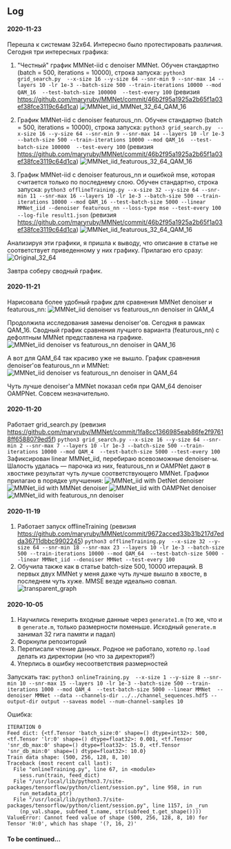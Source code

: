 ## Log

#### 2020-11-23
Перешла к системам 32х64. Интересно было протестировать различия. 
Сегодня три интересных графика:
1. "Честный" график MMNet-iid c denoiser MMNet. Обучен стандартно (batch = 500, iterations = 10000), строка запуска:
`python3 grid_search.py  --x-size 16 --y-size 64 --snr-min 9 --snr-max 14 --layers 10 -lr 1e-3 --batch-size 500 --train-iterations 10000 --mod QAM_16  --test-batch-size 100000  --test-every 100` 
(ревизия https://github.com/maryruby/MMNet/commit/46b2f95a1925a2b65f1a03ef38fce3119c64d1ca) 
![MMNet_iid_MMNet_32_64_QAM_16](graphs/graph_32_64_QAM_16_MMNet_iid_MMNet.png) 

2. График MMNet-iid c denoiser featurous_nn. Обучен стандартно (batch = 500, iterations = 10000), строка запуска:
`python3 grid_search.py  --x-size 16 --y-size 64 --snr-min 9 --snr-max 14 --layers 10 -lr 1e-3 --batch-size 500 --train-iterations 10000 --mod QAM_16  --test-batch-size 100000  --test-every 100` 
(ревизия https://github.com/maryruby/MMNet/commit/46b2f95a1925a2b65f1a03ef38fce3119c64d1ca)
![MMNet_iid_featurous_32_64_QAM_16](graphs/graph_32_64_QAM_16_MMNet_iid_featurous_nn.png) 

3. График MMNet-iid c denoiser featurous_nn и ошибкой mse, которая считается только по последнему слою. Обучен стандартно, строка запуска:
`python3 offlineTraining.py --x-size 32 --y-size 64 --snr-min 11 --snr-max 16 --layers 10 -lr 1e-3 --batch-size 500 --train-iterations 10000 --mod QAM_16 --test-batch-size 5000 --linear MMNet_iid --denoiser featurous_nn --loss-type mse --test-every 100 --log-file result1.json`
(ревизия https://github.com/maryruby/MMNet/commit/46b2f95a1925a2b65f1a03ef38fce3119c64d1ca)
![MMNet_iid_featurous_32_64_QAM_16](graphs/MMNet_vs_featurous_32_64_QAM16_last_loss.png)

Анализируя эти графики, я пришла к выводу, что описание в статье не соответствует приведенному у них графику.
Прилагаю его сразу:
![Original_32_64](graphs/Original_32_64.png)

Завтра соберу сводный график.

#### 2020-11-21
Нарисовала более удобный график для сравнения MMNet denoiser и featurous_nn:
![MMNet_iid denoiser vs featurous_nn denoiser in QAM_4](graphs/graph_16_64_QAM_4_MMNet_denoiser_vs_featurous_denoiser.jpg) 
 
Продолжила исследования замены denoiser'ов. Сегодня в рамках QAM_16. Сводный график сравнения лучшего варианта (featurous_nn) c дефолтным MMNet представлена на графике.
![MMNet_iid denoiser vs featurous_nn denoiser in QAM_16](graphs/graph_16_64_QAM_16_MMNet_iid_featurous_nn_vs_MMNet_MMNet_denoiser.jpg) 

А вот для QAM_64 так красиво уже не вышло. График сравнения denoiser'ов featurous_nn и MMNet:
![MMNet_iid denoiser vs featurous_nn denoiser in QAM_64](graphs/graph_16_64_QAM_64_denoiser_MMNet_vs_denoiser_featurous_nn.jpg) 

Чуть лучше denoiser'а MMNet показал себя при QAM_64 denoiser OAMPNet. Совсем незначительно.

#### 2020-11-20
Работает grid_search.py (ревизия https://github.com/maryruby/MMNet/commit/1fa8cc1366985eab86fe2f97618ff6588079ed5f)
`python3 grid_search.py --x-size 16 --y-size 64 --snr-min 2 --snr-max 7 --layers 10 -lr 1e-3 --batch-size 500 --train-iterations 10000 --mod QAM_4  --test-batch-size 5000 --test-every 100`
Зафиксирован linear MMNet_iid, перебираю всевозможные denoiser-ы. Шалость удалась — парочка из них, featurous_nn и OAMPNet дают в хвостике результат чуть лучше соответствующего MMNet.
Графики прилагаю в порядке улучшения:
![MMNet_iid with DetNet denoiser](graphs/graph_16_64_QAM_4_MMNet_iid_DetNet.png) 
![MMNet_iid with MMNet denoiser](graphs/graph_16_64_QAM_4_MMNet_iid_MMNet.png)
![MMNet_iid with OAMPNet denoiser](graphs/graph_16_64_QAM_4_MMNet_iid_OAMPNet.png)
![MMNet_iid with featurous_nn denoiser](graphs/graph_16_64_QAM_4_MMNet_iid_featurous_nn.png)

#### 2020-11-19
1. Работает запуск offlineTraining (ревизия https://github.com/maryruby/MMNet/commit/9672acced33b31b217d7edda36711dbbc9902245)
`python3 offlineTraining.py  --x-size 32 --y-size 64 --snr-min 18 --snr-max 23 --layers 10 -lr 1e-3 --batch-size 500 --train-iterations 10000 --mod QAM_64  --test-batch-size 5000 --linear MMNet_iid --denoiser MMNet --test-every 100` 
2. Обучила также как в статье batch-size 500, 10000 итераций. В первых двух MMNet у меня даже чуть лучше вышло в хвосте, в последнем чуть хуже. MMSE везде идеально совпал.
![transparent_graph](graphs/2020-11-19_16-64-transparent.jpg)

#### 2020-10-05
1. Научились генерить входные данные через `generate1.m` (то же, что и в `generate.m`, только размерности поменьше. Исходный `generate.m` занимал 32 гига памяти и падал)
2. Форкнули репозиторий
3. Переписали чтение данных. Родное не работало, хотело `np.load` делать из директории (но что за директория?)
4. Уперлись в ошибку несоответствия размерностей

Запускать так:
`python3 onlineTraining.py  --x-size 1 --y-size 8 --snr-min 10 --snr-max 15 --layers 10 -lr 1e-3 --batch-size 500 --train-iterations 1000 --mod QAM_4  --test-batch-size 5000 --linear MMNet  --denoiser MMNet --data --channels-dir ../../channel_sequences.hdf5 --output-dir output --saveas model --num-channel-samples 10`

Ошибка:
```
ITERATION 0
Feed dict: {<tf.Tensor 'batch_size:0' shape=() dtype=int32>: 500, <tf.Tensor 'lr:0' shape=() dtype=float32>: 0.001, <tf.Tensor 'snr_db_max:0' shape=() dtype=float32>: 15.0, <tf.Tensor 'snr_db_min:0' shape=() dtype=float32>: 10.0}
Train data shape: (500, 256, 128, 8, 10)
Traceback (most recent call last):
  File "onlineTraining.py", line 67, in <module>
    sess.run(train, feed_dict)
  File "/usr/local/lib/python3.7/site-packages/tensorflow/python/client/session.py", line 958, in run
    run_metadata_ptr)
  File "/usr/local/lib/python3.7/site-packages/tensorflow/python/client/session.py", line 1157, in _run
    (np_val.shape, subfeed_t.name, str(subfeed_t.get_shape())))
ValueError: Cannot feed value of shape (500, 256, 128, 8, 10) for Tensor 'H:0', which has shape '(?, 16, 2)'

```

#### To be continued...
